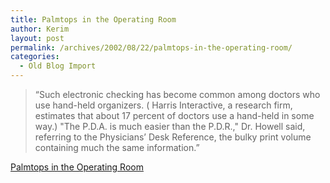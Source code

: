 ```yaml
---
title: Palmtops in the Operating Room
author: Kerim
layout: post
permalink: /archives/2002/08/22/palmtops-in-the-operating-room/
categories:
  - Old Blog Import
---
```


>   &#8220;Such electronic checking has become common among doctors who use hand-held organizers. ( Harris Interactive, a research firm, estimates that about 17 percent of doctors use a hand-held in some way.) "The P.D.A. is much easier than the P.D.R.," Dr. Howell said, referring to the Physicians&#8217; Desk Reference, the bulky print volume containing much the same information.&#8221;


<a href="http://www.nytimes.com/2002/08/22/technology/circuits/22MEDI.html" onclick="_gaq.push(['_trackEvent', 'outbound-article', 'http://www.nytimes.com/2002/08/22/technology/circuits/22MEDI.html', 'Palmtops in the Operating Room']);" >Palmtops in the Operating Room</a>

